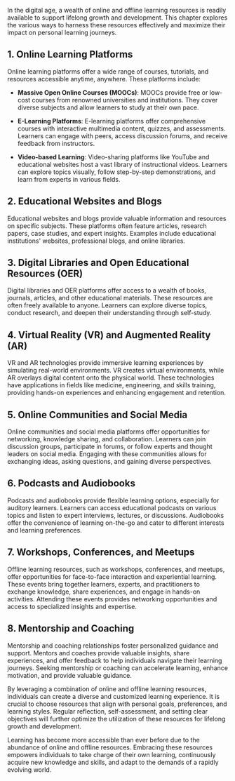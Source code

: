 
In the digital age, a wealth of online and offline learning resources is readily available to support lifelong growth and development. This chapter explores the various ways to harness these resources effectively and maximize their impact on personal learning journeys.

**1. Online Learning Platforms**
--------------------------------

Online learning platforms offer a wide range of courses, tutorials, and resources accessible anytime, anywhere. These platforms include:

* **Massive Open Online Courses (MOOCs)**: MOOCs provide free or low-cost courses from renowned universities and institutions. They cover diverse subjects and allow learners to study at their own pace.

* **E-Learning Platforms**: E-learning platforms offer comprehensive courses with interactive multimedia content, quizzes, and assessments. Learners can engage with peers, access discussion forums, and receive feedback from instructors.

* **Video-based Learning**: Video-sharing platforms like YouTube and educational websites host a vast library of instructional videos. Learners can explore topics visually, follow step-by-step demonstrations, and learn from experts in various fields.

**2. Educational Websites and Blogs**
-------------------------------------

Educational websites and blogs provide valuable information and resources on specific subjects. These platforms often feature articles, research papers, case studies, and expert insights. Examples include educational institutions' websites, professional blogs, and online libraries.

**3. Digital Libraries and Open Educational Resources (OER)**
-------------------------------------------------------------

Digital libraries and OER platforms offer access to a wealth of books, journals, articles, and other educational materials. These resources are often freely available to anyone. Learners can explore diverse topics, conduct research, and deepen their understanding through self-study.

**4. Virtual Reality (VR) and Augmented Reality (AR)**
------------------------------------------------------

VR and AR technologies provide immersive learning experiences by simulating real-world environments. VR creates virtual environments, while AR overlays digital content onto the physical world. These technologies have applications in fields like medicine, engineering, and skills training, providing hands-on experiences and enhancing engagement and retention.

**5. Online Communities and Social Media**
------------------------------------------

Online communities and social media platforms offer opportunities for networking, knowledge sharing, and collaboration. Learners can join discussion groups, participate in forums, or follow experts and thought leaders on social media. Engaging with these communities allows for exchanging ideas, asking questions, and gaining diverse perspectives.

**6. Podcasts and Audiobooks**
------------------------------

Podcasts and audiobooks provide flexible learning options, especially for auditory learners. Learners can access educational podcasts on various topics and listen to expert interviews, lectures, or discussions. Audiobooks offer the convenience of learning on-the-go and cater to different interests and learning preferences.

**7. Workshops, Conferences, and Meetups**
------------------------------------------

Offline learning resources, such as workshops, conferences, and meetups, offer opportunities for face-to-face interaction and experiential learning. These events bring together learners, experts, and practitioners to exchange knowledge, share experiences, and engage in hands-on activities. Attending these events provides networking opportunities and access to specialized insights and expertise.

**8. Mentorship and Coaching**
------------------------------

Mentorship and coaching relationships foster personalized guidance and support. Mentors and coaches provide valuable insights, share experiences, and offer feedback to help individuals navigate their learning journeys. Seeking mentorship or coaching can accelerate learning, enhance motivation, and provide valuable guidance.

By leveraging a combination of online and offline learning resources, individuals can create a diverse and customized learning experience. It is crucial to choose resources that align with personal goals, preferences, and learning styles. Regular reflection, self-assessment, and setting clear objectives will further optimize the utilization of these resources for lifelong growth and development.

Learning has become more accessible than ever before due to the abundance of online and offline resources. Embracing these resources empowers individuals to take charge of their own learning, continuously acquire new knowledge and skills, and adapt to the demands of a rapidly evolving world.
